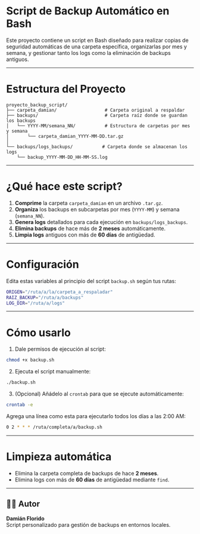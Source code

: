 # Script de Backup Automático en Bash

Este proyecto contiene un script en Bash diseñado para realizar copias de seguridad automáticas de una carpeta específica, organizarlas por mes y semana, y gestionar tanto los logs como la eliminación de backups antiguos.

---

# Estructura del Proyecto

```
proyecto_backup_script/
├── carpeta_damian/                  # Carpeta original a respaldar
├── backups/                         # Carpeta raíz donde se guardan los backups
│   └── YYYY-MM/semana_NN/           # Estructura de carpetas por mes y semana
│       └── carpeta_damian_YYYY-MM-DD.tar.gz
│
└── backups/logs_backups/           # Carpeta donde se almacenan los logs
    └── backup_YYYY-MM-DD_HH-MM-SS.log
```

---

# ¿Qué hace este script?

1. **Comprime** la carpeta `carpeta_damian` en un archivo `.tar.gz`.
2. **Organiza** los backups en subcarpetas por mes (`YYYY-MM`) y semana (`semana_NN`).
3. **Genera logs** detallados para cada ejecución en `backups/logs_backups`.
4. **Elimina backups** de hace más de **2 meses** automáticamente.
5. **Limpia logs** antiguos con más de **60 días** de antigüedad.

---

# Configuración

Edita estas variables al principio del script `backup.sh` según tus rutas:

```bash
ORIGEN="/ruta/a/la/carpeta_a_respaladar"
RAIZ_BACKUP="/ruta/a/backups"
LOG_DIR="/ruta/a/logs"
```

---

# Cómo usarlo

1. Dale permisos de ejecución al script:

```bash
chmod +x backup.sh
```

2. Ejecuta el script manualmente:

```bash
./backup.sh
```

3. (Opcional) Añádelo al `crontab` para que se ejecute automáticamente:

```bash
crontab -e
```

Agrega una línea como esta para ejecutarlo todos los días a las 2:00 AM:

```bash
0 2 * * * /ruta/completa/a/backup.sh
```

---

# Limpieza automática

- Elimina la carpeta completa de backups de hace **2 meses**.
- Elimina logs con más de **60 días** de antigüedad mediante `find`.

---

## 🧑‍💻 Autor

**Damián Florido**  
Script personalizado para gestión de backups en entornos locales.
